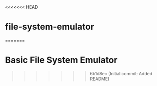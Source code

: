 <<<<<<< HEAD
# file-system-emulator
=======
# Basic File System Emulator
>>>>>>> 6b1d8ec (Initial commit: Added README)

